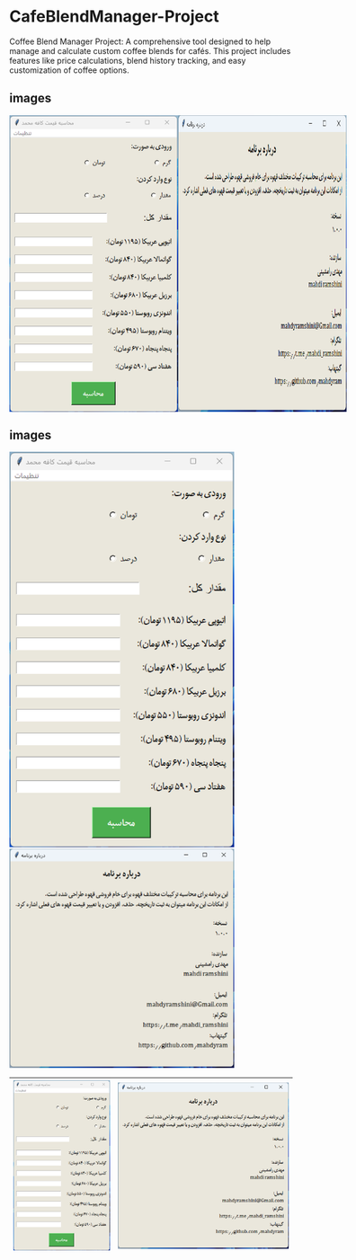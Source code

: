 # CafeBlendManager-Project
Coffee Blend Manager Project: A comprehensive tool designed to help manage and calculate custom coffee blends for cafés. This project includes features like price calculations, blend history tracking, and easy customization of coffee options.

## images

<div style="display: flex; justify-content: space-around;">
    <img src="Images/coffee_image_1.png" alt="Coffee Image 1" width="300"/>
    <img src="Images/coffee_image_2.png" alt="Coffee Image 2" width="300"/>
</div>

## images

<img src="Images/coffee_image_1.png" alt="Coffee Image 1" width="400"/>
<img src="Images/coffee_image_2.png" alt="Coffee Image 2" width="400"/>

| ![Coffee Image 1](Images/coffee_image_1.png) | ![Coffee Image 2](Images/coffee_image_2.png) |
|:--:|:--:|
